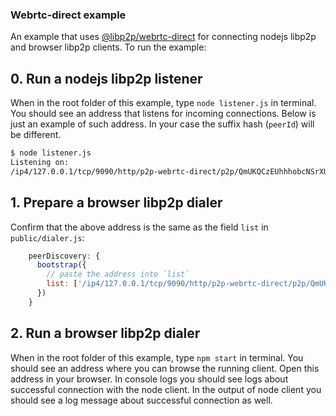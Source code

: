 ### Webrtc-direct example

An example that uses [@libp2p/webrtc-direct](https://github.com/libp2p/js-libp2p-webrtc-direct) for connecting
nodejs libp2p and browser libp2p clients. To run the example:

## 0. Run a nodejs libp2p listener

When in the root folder of this example, type `node listener.js` in terminal. You should see an address that listens for
incoming connections. Below is just an example of such address. In your case the suffix hash (`peerId`) will be different.

```bash
$ node listener.js
Listening on:
/ip4/127.0.0.1/tcp/9090/http/p2p-webrtc-direct/p2p/QmUKQCzEUhhhobcNSrXU5uzxTqbvF1BjMCGNGZzZU14Kgd
```

## 1. Prepare a browser libp2p dialer
Confirm that the above address is the same as the field `list` in `public/dialer.js`:
```js
    peerDiscovery: {
      bootstrap({
        // paste the address into `list`
        list: ['/ip4/127.0.0.1/tcp/9090/http/p2p-webrtc-direct/p2p/QmUKQCzEUhhhobcNSrXU5uzxTqbvF1BjMCGNGZzZU14Kgd']
      })
    }
```

## 2. Run a browser libp2p dialer
When in the root folder of this example, type `npm start` in terminal. You should see an address where you can browse
the running client. Open this address in your browser. In console
logs you should see logs about successful connection with the node client. In the output of node client you should see
a log message about successful connection as well.
